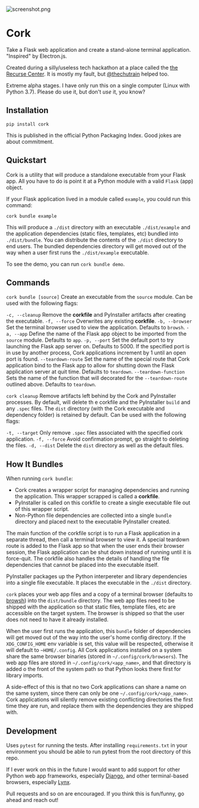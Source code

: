 ![screenshot.png](screenshot.png?raw=true "Cork Screenshot")
# Cork

Take a Flask web application and create a stand-alone terminal application. "Inspired" by Electron.js.

Created during a silly/useless tech hackathon at a place called the [the Recurse Center](https://www.recurse.com/). It is mostly my fault, but [@thechutrain](https://github.com/thechutrain) helped too.

Extreme alpha stages. I have only run this on a single computer (Linux with Python 3.7). Please do use it, but don't *use* it, you know?

## Installation

`pip install cork`

This is published in the official Python Packaging Index. Good jokes are about commitment.

## Quickstart

Cork is a utility that will produce a standalone executable from your Flask app. All you have to do is point it at a Python module with a valid `Flask` (app) object.

If your Flask application lived in a module called `example`, you could run this command:

`cork bundle example`

This will produce a `./dist` directory with an executable `./dist/example` and the application dependencies (static files, templates, etc) bundled into `./dist/bundle`. You can distribute the contents of the `./dist` directory to end users. The bundled dependencies directory will get moved out of the way when a user first runs the `./dist/example` executable.

To see the demo, you can run `cork bundle demo`.

## Commands

`cork bundle [source]`
Create an executable from the `source` module. Can be used with the following flags:

`-c, --cleanup` Remove the **corkfile** and PyInstaller artifacts after creating the executable.
`-f, --force` Overwrites any existing **corkfile**.
`-b, --browser` Set the terminal browser used to view the application. Defaults to `browsh`.
`-a, --app` Define the name of the Flask app object to be imported from the `source` module. Defaults to `app`.
`-p, --port` Set the default port to try launching the Flask app server on. Defaults to 5000. If the specified port is in use by another process, Cork applications increment by 1 until an open port is found.
`--teardown-route` Set the name of the special route that Cork application bind to the Flask app to allow for shutting down the Flask application server at quit time. Defaults to `teardown`.
`--teardown-function` Sets the name of the function that will decorated for the `--teardown-route` outlined above. Defaults to `teardown`.

`cork cleanup`
Remove artifacts left behind by the Cork and PyInstaller processes. By default, will delete th e corkfile and the PyInstaller `build` and any `.spec` files. The `dist` directory (with the Cork executable and dependency folder) is retained by default. Can be used with the following flags:

`-t, --target` Only remove `.spec` files associated with the specified cork application.
`-f, --force` Avoid confirmation prompt, go straight to deleting the files.
`-d, --dist` Delete the `dist` directory as well as the default files.

## How It Bundles

When running `cork bundle`:

* Cork creates a wrapper script for managing dependencies and running the application. This wrapper scrapped is called a **corkfile**.
* PyInstaller is called on this corkfile to create a single executable file out of this wrapper script.
* Non-Python file dependencies are collected into a single `bundle` directory and placed next to the executable PyInstaller created.

The main function of the corkfile script is to run a Flask application in a separate thread, then call a terminal browser to view it. A special teardown route is added to the Flask app so that when the user ends their browser session, the Flask application can be shut down instead of running until it is force-quit. The corkfile also handles the details of handling the file dependencies that cannot be placed into the executable itself.

PyInstaller packages up the Python interpereter and library dependencies into a single file executable. It places the executable in the `./dist` directory.

`cork` places your web app files and a copy of a terminal browser (defaults to [browsh](https://brow.sh)) into the `dist/bundle` directory. The web app files need to be shipped with the application so that static files, template files, etc are accessible on the target system. The browser is shipped so that the user does not need to have it already installed.

When the user first runs the application, this `bundle` folder of dependencies will get moved out of the way into the user's home config directory. If the `XDG_CONFIG_HOME` env variable is set, this value will be respected, otherwise it will default to `~HOME/.config`. All Cork applications installed on a system share the same browser binaries (stored in `~/.config/cork/browsers`). The web app files are stored in `~/.config/cork/<app_name>`, and that directory is added o the front of the system path so that Python looks there first for library imports.

A side-effect of this is that no two Cork applications can share a name on the same system, since there can only be one `~/.config/cork/<app_name>`. Cork applications will silently remove existing conflicting directories the first time they are run, and replace them with the dependencies they are shipped with.

## Development
Uses `pytest` for running the tests. After installing `requirements.txt` in your environment you should be able to run pytest from the root directory of this repo.

If I ever work on this in the future I would want to add support for other Python web app frameworks, especially [Django](https://www.djangoproject.com/), and other terminal-based browsers, especially [Lynx](https://lynx.browser.org/).

Pull requests and so on are encouraged. If you think this is fun/funny, go ahead and reach out!
